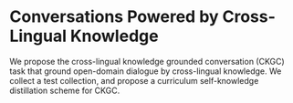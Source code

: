 # Conversations Powered by Cross-Lingual Knowledge

We propose the cross-lingual knowledge grounded conversation (CKGC) task that ground open-domain dialogue by cross-lingual knowledge. We collect a test collection, and propose a curriculum self-knowledge distillation scheme for CKGC.